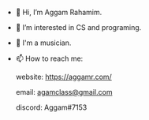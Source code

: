 - 👋 Hi, I’m Aggam Rahamim.
- 👀 I’m interested in CS and programing.
- 🎵 I'm a musician. 


- 📫 How to reach me:

  website: https://aggamr.com/

  email: agamclass@gmail.com
  
  discord: Aggam#7153

